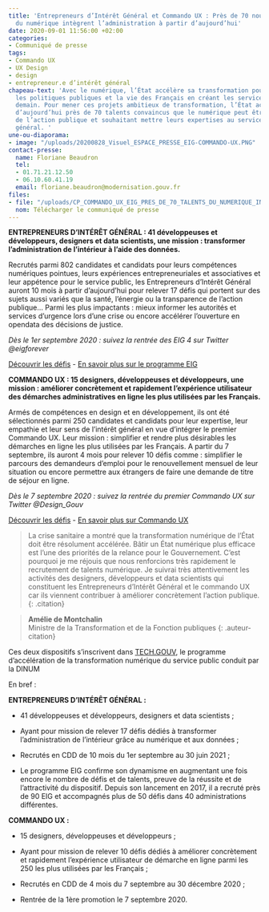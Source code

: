 ```yaml
---
title: 'Entrepreneurs d’Intérêt Général et Commando UX : Près de 70 nouveaux talents
  du numérique intègrent l’administration à partir d’aujourd’hui'
date: 2020-09-01 11:56:00 +02:00
categories:
- Communiqué de presse
tags:
- Commando UX
- UX Design
- design
- entrepreneur.e d’intérêt général
chapeau-text: 'Avec le numérique, l’État accélère sa transformation pour améliorer
  les politiques publiques et la vie des Français en créant les services publics de
  demain. Pour mener ces projets ambitieux de transformation, l’État accueille à partir
  d’aujourd’hui près de 70 talents convaincus que le numérique peut être porteur d’amélioration
  de l’action publique et souhaitant mettre leurs expertises au service de l’intérêt
  général. '
une-ou-diaporama:
- image: "/uploads/20200828_Visuel_ESPACE_PRESSE_EIG-COMMANDO-UX.PNG"
contact-presse:
  name: Floriane Beaudron
  tel:
  - 01.71.21.12.50
  - 06.10.60.41.19
  email: floriane.beaudron@modernisation.gouv.fr
files:
- file: "/uploads/CP_COMMANDO_UX_EIG_PRES_DE_70_TALENTS_DU_NUMERIQUE_INTEGRENT_LADMINISTRA/_.pdf"
  nom: Télécharger le communiqué de presse
---
```


**ENTREPRENEURS D’INTÉRÊT GÉNÉRAL : 41 développeuses et développeurs, designers et data scientists, une mission : transformer l’administration de l’intérieur à l’aide des données.**

Recrutés parmi 802 candidates et candidats pour leurs compétences numériques pointues, leurs expériences entrepreneuriales et associatives et leur appétence pour le service public, les Entrepreneurs d’Intérêt Général auront 10 mois à partir d’aujourd’hui pour relever 17 défis qui portent sur des sujets aussi variés que la santé, l’énergie ou la transparence de l’action publique… Parmi les plus impactants : mieux informer les autorités et services d’urgence lors d’une crise ou encore accélérer l’ouverture en opendata des décisions de justice.

*Dès le 1er septembre 2020 : suivez la rentrée des EIG 4 sur Twitter @eigforever*

[Découvrir les défis](https://entrepreneur-interet-general.etalab.gouv.fr/defis.html) - [En savoir plus sur le programme EIG](https://entrepreneur-interet-general.etalab.gouv.fr/presentation.html)



**COMMANDO UX : 15 designers, développeuses et développeurs, une mission : améliorer concrètement et rapidement l’expérience utilisateur des démarches administratives en ligne les plus utilisées par les Français.**

Armés de compétences en design et en développement, ils ont été sélectionnés parmi 250 candidates et candidats pour leur expertise, leur empathie et leur sens de l’intérêt général en vue d’intégrer le premier Commando UX. Leur mission : simplifier et rendre plus désirables les démarches en ligne les plus utilisées par les Français. A partir du 7 septembre, ils auront 4 mois pour relever 10 défis comme : simplifier le parcours des demandeurs d’emploi pour le renouvellement mensuel de leur situation ou encore permettre aux étrangers de faire une demande de titre de séjour en ligne.

*Dès le 7 septembre 2020 : suivez la rentrée du premier Commando UX sur Twitter @Design_Gouv*

[Découvrir les défis](https://design.numerique.gouv.fr/commando-ux/) - [En savoir plus sur Commando UX](https://design.numerique.gouv.fr/commando-ux/)

> La crise sanitaire a montré que la transformation numérique de l’État doit être résolument accélérée. 
> Bâtir un État numérique plus efficace est l’une des priorités de la relance pour le Gouvernement. C’est pourquoi je me réjouis que nous renforcions très rapidement le recrutement de talents numérique. Je suivrai très attentivement les activités des designers, développeurs et data scientists qui constituent les Entrepreneurs d’Intérêt Général et le commando UX car ils viennent contribuer à améliorer concrètement l’action publique.
{: .citation}

> **Amélie de Montchalin**
> <br> Ministre de la Transformation et de la Fonction publiques
{: .auteur-citation}

Ces deux dispositifs s’inscrivent dans [TECH.GOUV](https://www.numerique.gouv.fr/publications/tech-gouv-strategie-et-feuille-de-route-2019-2021/), le programme d’accélération de la transformation numérique du service public conduit par la DINUM

En bref :

**ENTREPRENEURS D’INTÉRÊT GÉNÉRAL :**

- 41 développeuses et développeurs, designers et data scientists ;

- Ayant pour mission de relever 17 défis dédiés à transformer l’administration de l’intérieur grâce au numérique et aux données ;

- Recrutés en CDD de 10 mois du 1er septembre au 30 juin 2021 ;

- Le programme EIG confirme son dynamisme en augmentant une fois encore le nombre de défis et de talents, preuve de la réussite et de l’attractivité du dispositif. Depuis son lancement en 2017, il a recruté près de 90 EIG et accompagnés plus de 50 défis dans 40 administrations différentes.

**COMMANDO UX :**

- 15 designers, développeuses et développeurs ;

- Ayant pour mission de relever 10 défis dédiés à améliorer concrètement et rapidement l’expérience utilisateur de démarche en ligne parmi les 250 les plus utilisées par les Français ;

- Recrutés en CDD de 4 mois du 7 septembre au 30 décembre 2020 ;

- Rentrée de la 1ère promotion le 7 septembre 2020.